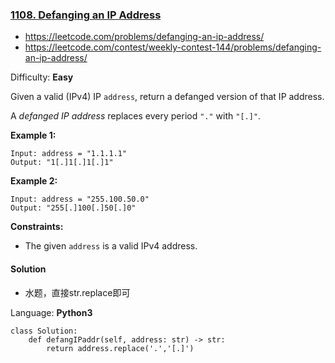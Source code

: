 ### [1108\. Defanging an IP Address](https://leetcode.com/problems/defanging-an-ip-address/)

- https://leetcode.com/problems/defanging-an-ip-address/
- https://leetcode.com/contest/weekly-contest-144/problems/defanging-an-ip-address/

Difficulty: **Easy**


Given a valid (IPv4) IP `address`, return a defanged version of that IP address.

A _defanged IP address_ replaces every period `"."` with `"[.]"`.

**Example 1:**

```
Input: address = "1.1.1.1"
Output: "1[.]1[.]1[.]1"
```

**Example 2:**

```
Input: address = "255.100.50.0"
Output: "255[.]100[.]50[.]0"
```

**Constraints:**

*   The given `address` is a valid IPv4 address.


#### Solution

- 水题，直接str.replace即可

Language: **Python3**

```python3
class Solution:
    def defangIPaddr(self, address: str) -> str:
        return address.replace('.','[.]')
```